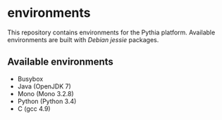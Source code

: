 # environments
This repository contains environments for the Pythia platform. Available environments are built with *Debian jessie* packages.

## Available environments

- Busybox
- Java (OpenJDK 7)
- Mono (Mono 3.2.8)
- Python (Python 3.4)
- C (gcc 4.9)
